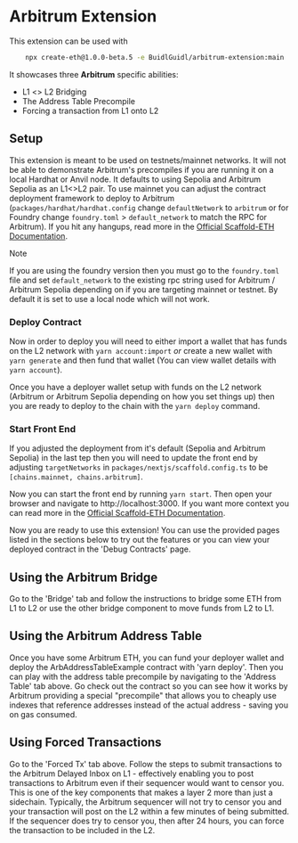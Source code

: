 # Arbitrum Extension
This extension can be used with 
```bash
    npx create-eth@1.0.0-beta.5 -e BuidlGuidl/arbitrum-extension:main
```

It showcases three **Arbitrum** specific abilities:
- L1 <> L2 Bridging
- The Address Table Precompile
- Forcing a transaction from L1 onto L2

## Setup

This extension is meant to be used on testnets/mainnet networks. It will not be able to demonstrate Arbitrum's precompiles if you are running it on a local Hardhat or Anvil node. It defaults to using Sepolia and Arbitrum Sepolia as an L1<>L2 pair. To use mainnet you can adjust the contract deployment framework to deploy to Arbitrum (`packages/hardhat/hardhat.config` change `defaultNetwork` to `arbitrum` or for Foundry change `foundry.toml` > `default_network` to match the RPC for Arbitrum). If you hit any hangups, read more in the [Official Scaffold-ETH Documentation](https://docs.scaffoldeth.io/deploying/deploy-smart-contracts).

> [!NOTE]
> If you are using the foundry version then you must go to the `foundry.toml` file and set `default_network` to the existing rpc string used for Arbitrum / Arbitrum Sepolia depending on if you are targeting mainnet or testnet. By default it is set to use a local node which will not work.

### Deploy Contract

Now in order to deploy you will need to either import a wallet that has funds on the L2 network with `yarn account:import` *or* create a new  wallet with `yarn generate` and then fund that wallet (You can view wallet details with `yarn account`).

Once you have a deployer wallet setup with funds on the L2 network (Arbitrum or Arbitrum Sepolia depending on how you set things up) then you are ready to deploy to the chain with the `yarn deploy` command.

### Start Front End

If you adjusted the deployment from it's default (Sepolia and Arbitrum Sepolia) in the last tep then you will need to update the front end by adjusting `targetNetworks` in `packages/nextjs/scaffold.config.ts` to be `[chains.mainnet, chains.arbitrum]`.

Now you can start the front end by running `yarn start`. Then open your browser and navigate to http://localhost:3000. If you want more context you can read more in the [Official Scaffold-ETH Documentation](https://docs.scaffoldeth.io/quick-start/environment#3-launch-your-nextjs-application).

Now you are ready to use this extension! You can use the provided pages listed in the sections below to try out the features or you can view your deployed contract in the 'Debug Contracts' page.

## Using the Arbitrum Bridge

Go to the 'Bridge' tab and follow the instructions to bridge some ETH from L1 to L2 or use the other bridge component to move funds from L2 to L1.

## Using the Arbitrum Address Table

Once you have some Arbitrum ETH, you can fund your deployer wallet and deploy the ArbAddressTableExample contract
with 'yarn deploy'. Then you can play with the address table precompile by navigating to the 'Address
Table' tab above. Go check out the contract so you can see how it works by Arbitrum providing a special
"precompile" that allows you to cheaply use indexes that reference addresses instead of the actual address - saving you on gas consumed.

## Using Forced Transactions

Go to the 'Forced Tx' tab above. Follow the steps to submit transactions to the Arbitrum Delayed Inbox on L1 - effectively enabling you to post transactions to Arbitrum even if their sequencer would want to censor you. This is one of the key components that makes a layer 2 more than just a sidechain.
Typically, the Arbitrum sequencer will not try to censor you and your transaction will post on the L2 within a few minutes of being submitted. If the sequencer does try to censor you, then after 24 hours, you can force the transaction to be included in the L2.

